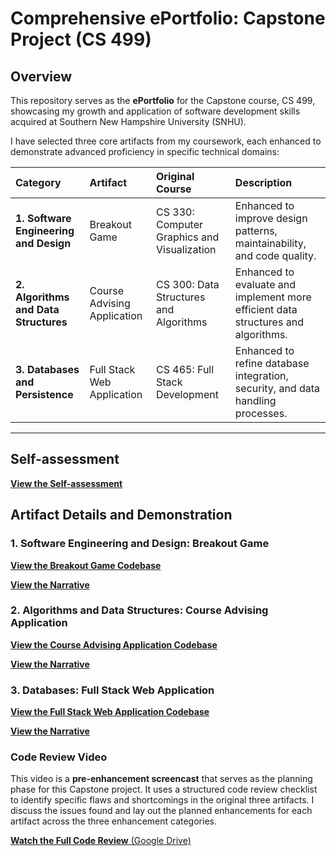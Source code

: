 # Comprehensive ePortfolio: Capstone Project (CS 499)

## Overview

This repository serves as the **ePortfolio** for the Capstone course, CS 499, showcasing my growth and application of software development skills acquired at Southern New Hampshire University (SNHU).

I have selected three core artifacts from my coursework, each enhanced to demonstrate advanced proficiency in specific technical domains:

| Category | Artifact | Original Course | Description |
| :--- | :--- | :--- | :--- |
| **1. Software Engineering and Design** | Breakout Game | CS 330: Computer Graphics and Visualization | Enhanced to improve design patterns, maintainability, and code quality. |
| **2. Algorithms and Data Structures** | Course Advising Application | CS 300: Data Structures and Algorithms | Enhanced to evaluate and implement more efficient data structures and algorithms. |
| **3. Databases and Persistence** | Full Stack Web Application | CS 465: Full Stack Development | Enhanced to refine database integration, security, and data handling processes. |

---

## Self-assessment
[**View the Self-assessment**](./SelfAssessment.docx)

## Artifact Details and Demonstration

### 1. Software Engineering and Design: Breakout Game

[**View the Breakout Game Codebase**](./Artifact%201%20Enhancement)

[**View the Narrative**](./Narratives/(artifact%201)%20Milestone%202%20Narrative_MalcolmWilliams.docx)

### 2. Algorithms and Data Structures: Course Advising Application

[**View the Course Advising Application Codebase**](./Artifact%202%20Enhancement/CourseAdvising)

[**View the Narrative**](./Narratives/(artifact%202)%20Milestone%203%20Narrative_MalcolmWilliams.docx)

### 3. Databases: Full Stack Web Application

[**View the Full Stack Web Application Codebase**](./Artifact%203%20Enhancement/travlr)

[**View the Narrative**](./Narratives/(artifact%203)%20Milestone%204%20Narrative_MalcolmWilliams.docx)


### Code Review Video

This video is a **pre-enhancement screencast** that serves as the planning phase for this Capstone project. It uses a structured code review checklist to identify specific flaws and shortcomings in the original three artifacts. I discuss the issues found and lay out the planned enhancements for each artifact across the three enhancement categories.

[**Watch the Full Code Review** (Google Drive)](https://drive.google.com/file/d/1yNyTNToGlWkwZv9Kpt8ZDBCV-5AOq0Wi/view?usp=sharing)
